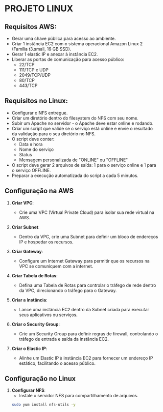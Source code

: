 # PROJETO LINUX

## Requisitos AWS:

- Gerar uma chave pública para acesso ao ambiente.
- Criar 1 instância EC2 com o sistema operacional Amazon Linux 2 (Família t3.small, 16 GB SSD).
- Gerar 1 elastic IP e anexar à instância EC2.
- Liberar as portas de comunicação para acesso público: 
  - 22/TCP
  - 111/TCP e UDP
  - 2049/TCP/UDP
  - 80/TCP
  - 443/TCP

## Requisitos no Linux:

- Configurar o NFS entregue.
- Criar um diretório dentro do filesystem do NFS com seu nome.
- Subir um Apache no servidor - o Apache deve estar online e rodando.
- Criar um script que valide se o serviço está online e envie o resultado da validação para o seu diretório no NFS.
- O script deve conter:
  - Data e hora
  - Nome do serviço
  - Status
  - Mensagem personalizada de "ONLINE" ou "OFFLINE"
- O script deve gerar 2 arquivos de saída: 1 para o serviço online e 1 para o serviço OFFLINE.
- Preparar a execução automatizada do script a cada 5 minutos.

## Configuração na AWS

1. **Criar VPC**:
   - Crie uma VPC (Virtual Private Cloud) para isolar sua rede virtual na AWS.
   
2. **Criar Subnet**:
   - Dentro da VPC, crie uma Subnet para definir um bloco de endereços IP e hospedar os recursos.
   
3. **Criar Gateway**:
   - Configure um Internet Gateway para permitir que os recursos na VPC se comuniquem com a internet.
   
4. **Criar Tabela de Rotas**:
   - Defina uma Tabela de Rotas para controlar o tráfego de rede dentro da VPC, direcionando o tráfego para o Gateway.
   
5. **Criar a Instância**:
   - Lance uma instância EC2 dentro da Subnet criada para executar seus aplicativos ou serviços.
   
6. **Criar o Security Group**:
   - Crie um Security Group para definir regras de firewall, controlando o tráfego de entrada e saída da instância EC2.
   
7. **Criar o Elastic IP**:
   - Alinhe um Elastic IP à instância EC2 para fornecer um endereço IP estático, facilitando o acesso público.


## Configuração no Linux

1. **Configurar NFS**:
   - Instale o servidor NFS para compartilhamento de arquivos.
   ```bash
   sudo yum install nfs-utils -y


